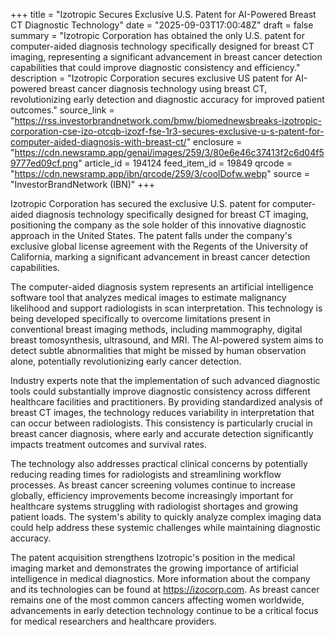 +++
title = "Izotropic Secures Exclusive U.S. Patent for AI-Powered Breast CT Diagnostic Technology"
date = "2025-09-03T17:00:48Z"
draft = false
summary = "Izotropic Corporation has obtained the only U.S. patent for computer-aided diagnosis technology specifically designed for breast CT imaging, representing a significant advancement in breast cancer detection capabilities that could improve diagnostic consistency and efficiency."
description = "Izotropic Corporation secures exclusive US patent for AI-powered breast cancer diagnosis technology using breast CT, revolutionizing early detection and diagnostic accuracy for improved patient outcomes."
source_link = "https://rss.investorbrandnetwork.com/bmw/biomednewsbreaks-izotropic-corporation-cse-izo-otcqb-izozf-fse-1r3-secures-exclusive-u-s-patent-for-computer-aided-diagnosis-with-breast-ct/"
enclosure = "https://cdn.newsramp.app/genai/images/259/3/80e6e46c37413f2c6d04f59777ed09cf.png"
article_id = 194124
feed_item_id = 19849
qrcode = "https://cdn.newsramp.app/ibn/qrcode/259/3/coolDofw.webp"
source = "InvestorBrandNetwork (IBN)"
+++

<p>Izotropic Corporation has secured the exclusive U.S. patent for computer-aided diagnosis technology specifically designed for breast CT imaging, positioning the company as the sole holder of this innovative diagnostic approach in the United States. The patent falls under the company's exclusive global license agreement with the Regents of the University of California, marking a significant advancement in breast cancer detection capabilities.</p><p>The computer-aided diagnosis system represents an artificial intelligence software tool that analyzes medical images to estimate malignancy likelihood and support radiologists in scan interpretation. This technology is being developed specifically to overcome limitations present in conventional breast imaging methods, including mammography, digital breast tomosynthesis, ultrasound, and MRI. The AI-powered system aims to detect subtle abnormalities that might be missed by human observation alone, potentially revolutionizing early cancer detection.</p><p>Industry experts note that the implementation of such advanced diagnostic tools could substantially improve diagnostic consistency across different healthcare facilities and practitioners. By providing standardized analysis of breast CT images, the technology reduces variability in interpretation that can occur between radiologists. This consistency is particularly crucial in breast cancer diagnosis, where early and accurate detection significantly impacts treatment outcomes and survival rates.</p><p>The technology also addresses practical clinical concerns by potentially reducing reading times for radiologists and streamlining workflow processes. As breast cancer screening volumes continue to increase globally, efficiency improvements become increasingly important for healthcare systems struggling with radiologist shortages and growing patient loads. The system's ability to quickly analyze complex imaging data could help address these systemic challenges while maintaining diagnostic accuracy.</p><p>The patent acquisition strengthens Izotropic's position in the medical imaging market and demonstrates the growing importance of artificial intelligence in medical diagnostics. More information about the company and its technologies can be found at <a href="https://izocorp.com" rel="nofollow" target="_blank">https://izocorp.com</a>. As breast cancer remains one of the most common cancers affecting women worldwide, advancements in early detection technology continue to be a critical focus for medical researchers and healthcare providers.</p>